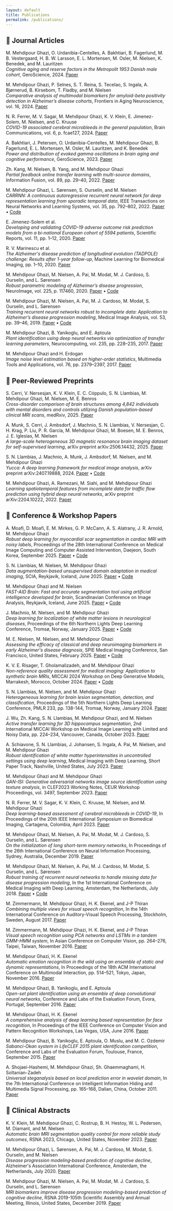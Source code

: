 ```yaml
---
layout: default
title: Publications
permalink: /publications/
---
```


## 📄 Journal Articles

M. Mehdipour Ghazi, O. Urdanibia-Centelles, A. Bakhtiari, B. Fagerlund, M. B. Vestergaard, H. B. W. Larsson, E. L. Mortensen, M. Osler, M. Nielsen, K. Benedek, and M. Lauritzen  
*Cognitive aging and reserve factors in the Metropolit 1953 Danish male cohort*, GeroScience, 2024.
[Paper](https://doi.org/10.1007/s11357-024-01427-2)  

M. Mehdipour Ghazi, P. Selnes, S. T. Reina, S. Tecelao, S. Ingala, A. Bjørnerud, B. Kirsebom, T. Fladby, and M. Nielsen  
*Comparative analysis of multimodal biomarkers for amyloid-beta positivity detection in Alzheimer’s disease cohorts*, Frontiers in Aging Neuroscience, vol. 16, 2024.
[Paper](https://doi.org/10.3389/fnagi.2024.1345417)  

N. R. Ferrer, M. V. Sagar, M. Mehdipour Ghazi, K. V. Klein, E. Jimenez-Solem, M. Nielsen, and C. Kruuse  
*COVID-19 associated cerebral microbleeds in the general population*, Brain Communications, vol. 6, p. fcae127, 2024.
[Paper](https://doi.org/10.1093/braincomms/fcae127)  

A. Bakhtiari, J. Petersen, O. Urdanibia-Centelles, M. Mehdipour Ghazi, B. Fagerlund, E. L. Mortensen, M. Osler, M. Lauritzen, and K. Benedek  
*Power and distribution of evoked gamma oscillations in brain aging and cognitive performance*, GeroScience, 2023.
[Paper](https://doi.org/10.1007/s11357-023-00749-x)  

Zh. Kang, M. Nielsen, B. Yang, and M. Mehdipour Ghazi  
*Partial feedback online transfer learning with multi-source domains*, Information Fusion, vol. 89, pp. 29–40, 2022.
[Paper](https://doi.org/10.1016/j.inffus.2022.07.025)  

M. Mehdipour Ghazi, L. Sørensen, S. Ourselin, and M. Nielsen  
*CARRNN: A continuous autoregressive recurrent neural network for deep representation learning from sporadic temporal data*, IEEE Transactions on Neural Networks and Learning Systems, vol. 35, pp. 792–802, 2022.
[Paper](https://doi.org/10.1109/TNNLS.2022.3177366) • [Code](https://github.com/Mostafa-Ghazi/CARRNN)  

E. Jimenez-Solem et al.  
*Developing and validating COVID-19 adverse outcome risk prediction models from a bi-national European cohort of 5594 patients*, Scientific Reports, vol. 11, pp. 1–12, 2020.
[Paper](https://doi.org/10.1038/s41598-021-81844-x)  

R. V. Marinescu et al.  
*The Alzheimer's disease prediction of longitudinal evolution (TADPOLE) challenge: Results after 1-year follow-up*, Machine Learning for Biomedical Imaging, pp. 1–10, 2020.
[Paper](https://doi.org/10.59275/j.melba.2021-2dcc)  

M. Mehdipour Ghazi, M. Nielsen, A. Pai, M. Modat, M. J. Cardoso, S. Ourselin, and L. Sørensen   
*Robust parametric modeling of Alzheimer’s disease progression*, NeuroImage, vol. 225, p. 117460, 2020.
[Paper](https://doi.org/10.1016/j.neuroimage.2020.117460) • [Code](https://github.com/Mostafa-Ghazi/RPDPM)  

M. Mehdipour Ghazi, M. Nielsen, A. Pai, M. J. Cardoso, M. Modat, S. Ourselin, and L. Sørensen  
*Training recurrent neural networks robust to incomplete data: Application to Alzheimer’s disease progression modeling*, Medical Image Analysis, vol. 53, pp. 39–46, 2019.
[Paper](http://doi.org/10.1016/j.media.2019.01.004) • [Code](https://github.com/Mostafa-Ghazi/Robust-LSTM)  

M. Mehdipour Ghazi, B. Yanikoglu, and E. Aptoula  
*Plant identification using deep neural networks via optimization of transfer learning parameters*, Neurocomputing, vol. 235, pp. 228–235, 2017.
[Paper](http://doi.org/10.1016/j.neucom.2017.01.018)  

M. Mehdipour Ghazi and H. Erdogan  
*Image noise level estimation based on higher-order statistics*, Multimedia Tools and Applications, vol. 76, pp. 2379–2397, 2017.
[Paper](http://doi.org/10.1007/s11042-015-3169-1)  


## 📘 Peer-Reviewed Preprints

S. Cerri, V. Nersesjan, K. V. Klein, E. C. Cóppulo, S. N. Llambias, M. Mehdipour Ghazi, M. Nielsen, M. E. Benros  
*Cross-disorder comparison of brain structures among 4,842 individuals with mental disorders and controls utilizing Danish population-based clinical MRI scans*, medRxiv, 2025.
[Paper](https://doi.org/10.1101/2025.03.19.25324239)  

A. Munk, S. Cerri, J. Ambsdorf, J. Machnio, S. N. Llambias, V. Nersesjan, C. H. Krag, P. Liu, P. R. García, M. Mehdipour Ghazi, M. Boesen, M. E. Benros, J. E. Iglesias, M. Nielsen  
*A large-scale heterogeneous 3D magnetic resonance brain imaging dataset for self-supervised learning*, arXiv preprint arXiv:2506.14432, 2025.
[Paper](https://doi.org/10.48550/arXiv.2506.14432)  

S. N. Llambias, J. Machnio, A. Munk, J. Ambsdorf, M. Nielsen, and M. Mehdipour Ghazi  
*Yucca: A deep learning framework for medical image analysis*, arXiv preprint arXiv:2407.19888, 2024.
[Paper](https://doi.org/10.48550/arXiv.2407.19888) • [Code](https://github.com/Sllambias/yucca)  

M. Mehdipour Ghazi, A. Ramezani, M. Siahi, and M. Mehdipour Ghazi  
*Learning spatiotemporal features from incomplete data for traffic flow prediction using hybrid deep neural networks*, arXiv preprint arXiv:2204.10222, 2022.
[Paper](https://doi.org/10.48550/arXiv.2204.10222)  


## 📝 Conference & Workshop Papers

A. Moafi, D. Moafi, E. M. Mirkes, G. P. McCann, A. S. Alatrany, J. R. Arnold, M. Mehdipour Ghazi   
*Robust deep learning for myocardial scar segmentation in cardiac MRI with noisy labels*, Proceedings of the 28th International Conference on Medical Image Computing
and Computer Assisted Intervention, Daejeon, South Korea, September 2025.
[Paper](https://arxiv.org/abs/2506.21151) • [Code](https://github.com/Danialmoa/YoloSAM)  

S. N. Llambias, M. Nielsen, M. Mehdipour Ghazi  
*Data augmentation-based unsupervised domain adaptation in medical imaging*, SCIA, Reykjavík, Iceland, June 2025.
[Paper](https://doi.org/10.48550/arXiv.2308.04395) • [Code](https://github.com/Mostafa-Ghazi/MRI-Augmentation)  

M. Mehdipour Ghazi and M. Nielsen  
*FAST-AID Brain: Fast and accurate segmentation tool using artificial intelligence developed for brain*, Scandinavian Conference on Image Analysis, Reykjavík, Iceland, June 2025.
[Paper](https://doi.org/10.48550/arXiv.2208.14360) • [Code](https://github.com/Mostafa-Ghazi/FAST-AID-Brain)  

J. Machnio, M. Nielsen, and M. Mehdipour Ghazi   
*Deep learning for localization of white matter lesions in neurological diseases*, Proceedings of the 6th Northern Lights Deep Learning Conference, Tromsø, Norway, January 2025.
[Paper](https://openreview.net/pdf?id=ea0YJaJShO) • [Code](https://github.com/juliamachnio/WMHLocalization)  

M. E. Nielsen, M. Nielsen, and M. Mehdipour Ghazi  
*Assessing the efficacy of classical and deep neuroimaging biomarkers in early Alzheimer's disease diagnosis*, SPIE Medical Imaging Conference, San Francisco, United States, February 2025.
[Paper](https://doi.org/10.1117/12.3046952) • [Code](https://github.com/millaenielsen/imaging-biomarkers)  

K. V. E. Risager, T. Gholamalizadeh, and M. Mehdipour Ghazi  
*Non-reference quality assessment for medical imaging: Application to synthetic brain MRIs*, MICCAI 2024 Workshop on Deep Generative Models, Marrakesh, Morocco, October 2024.
[Paper](https://doi.org/10.1007/978-3-031-72744-3_19) • [Code](https://github.com/KarlRisager/IQA-main)  

S. N. Llambias, M. Nielsen, and M. Mehdipour Ghazi  
*Heterogeneous learning for brain lesion segmentation, detection, and classification*, Proceedings of the 5th Northern Lights Deep Learning Conference, PMLR 233, pp. 138-144, Tromsø, Norway, January 2024.
[Paper](https://proceedings.mlr.press/v233/llambias24a/llambias24a.pdf)  

J. Wu, Zh. Kang, S. N. Llambias, M. Mehdipour Ghazi, and M. Nielsen  
*Active transfer learning for 3D hippocampus segmentation*, 2nd International MICCAI Workshop on Medical Image Learning with Limited and Noisy Data, pp. 224–234, Vancouver, Canada, October 2023.
[Paper](https://doi.org/10.1007/978-3-031-44917-8_22)  

A. Schiavone, S. N. Llambias, J. Johansen, S. Ingala, A. Pai, M. Nielsen, and M. Mehdipour Ghazi  
*Robust identification of white matter hyperintensities in uncontrolled settings using deep learning*, Medical Imaging with Deep Learning, Short Paper Track, Nashville, United States, July 2023.
[Paper](https://openreview.net/pdf?id=c0KnufAuX6k)  

M. Mehdipour Ghazi and M. Mehdipour Ghazi  
*GAN-ISI: Generative adversarial networks image source identification using texture analysis*, in CLEF2023 Working Notes, CEUR Workshop Proceedings, vol. 3497, September 2023.
[Paper](https://ceur-ws.org/Vol-3497/paper-130.pdf)  

N. R. Ferrer, M. V. Sagar, K. V. Klein, C. Kruuse, M. Nielsen, and M. Mehdipour Ghazi  
*Deep learning-based assessment of cerebral microbleeds in COVID-19*, In Proceedings of the 20th IEEE International Symposium on Biomedical Imaging, Cartagena, Colombia, April 2023.
[Paper](https://doi.org/10.1109/ISBI53787.2023.10230832)  

M. Mehdipour Ghazi, M. Nielsen, A. Pai, M. Modat, M. J. Cardoso, S. Ourselin, and L. Sørensen  
*On the initialization of long short-term memory networks*, In Proceedings of the 26th International Conference on Neural Information Processing, Sydney, Australia, December 2019.
[Paper](http://doi.org/10.1007/978-3-030-36708-4_23)  

M. Mehdipour Ghazi, M. Nielsen, A. Pai, M. J. Cardoso, M. Modat, S. Ourselin, and L. Sørensen  
*Robust training of recurrent neural networks to handle missing data for disease progression modeling*, In the 1st International Conference on Medical Imaging with Deep Learning, Amsterdam, the Netherlands, July 2018.
[Paper](https://doi.org/10.48550/arXiv.1808.05500) • [Code](https://github.com/Mostafa-Ghazi/Robust-LSTM)  

M. Zimmermann, M. Mehdipour Ghazi, H. K. Ekenel, and J-P Thiran  
*Combining multiple views for visual speech recognition*, In the 14th International Conference on Auditory-Visual Speech Processing, Stockholm, Sweden, August 2017.
[Paper](https://doi.org/10.48550/arXiv.1710.07168)  

M. Zimmermann, M. Mehdipour Ghazi, H. K. Ekenel, and J-P Thiran  
*Visual speech recognition using PCA networks and LSTMs in a tandem GMM-HMM system*, In Asian Conference on Computer Vision, pp. 264–276, Taipei, Taiwan, November 2016.
[Paper](http://doi.org/10.1007/978-3-319-54427-4_20)  

M. Mehdipour Ghazi, H. K. Ekenel  
*Automatic emotion recognition in the wild using an ensemble of static and dynamic representations*, In Proceedings of the 18th ACM International Conference on Multimodal Interaction, pp. 514–521, Tokyo, Japan, November 2016.
[Paper](http://doi.org/10.1145/2993148.2997634)  

M. Mehdipour Ghazi, B. Yanikoglu, and E. Aptoula  
*Open-set plant identification using an ensemble of deep convolutional neural networks*, Conference and Labs of the Evaluation Forum, Evora, Portugal, September 2016.
[Paper](http://ceur-ws.org/Vol-1609/16090518.pdf)  

M. Mehdipour Ghazi, H. K. Ekenel  
*A comprehensive analysis of deep learning based representation for face recognition*, In Proceedings of the IEEE Conference on Computer Vision and Pattern Recognition Workshops, Las Vegas, USA, June 2016.
[Paper](https://doi.org/10.1109/CVPRW.2016.20)  

M. Mehdipour Ghazi, B. Yanikoglu, E. Aptoula, O. Muslu, and M. C. Ozdemir  
*Sabanci-Okan system in LifeCLEF 2015 plant identification competition*, Conference and Labs of the Evaluation Forum, Toulouse, France, September 2015.
[Paper](http://ceur-ws.org/Vol-1391/43-CR.pdf)  

A. Shojaei-Hashemi, M. Mehdipour Ghazi, Sh. Ghaemmaghami, H. Soltanian-Zadeh  
*Universal steganalysis based on local prediction error in wavelet domain*, In the 7th International Conference on Intelligent Information Hiding and Multimedia Signal Processing, pp. 165–168, Dalian, China, October 2011.
[Paper](http://doi.org/10.1109/IIHMSP.2011.95)  


## 🧠 Clinical Abstracts

K. V. Klein, M. Mehdipour Ghazi, C. Rostrup, B. H. Hestoy, W. L. Pedersen, M. Diamant, and M. Nielsen  
*Automatic brain MRI segmentation quality control for more reliable study outcomes*, RSNA 2023, Chicago, United States, November 2023.
[Paper](https://www.rsna.org/-/media/files/rsna/annual-meeting/future-and-past-meetings/rsna-2023-meeting-program.pdf#page=2275)  

M. Mehdipour Ghazi, L. Sørensen, A. Pai, M. J. Cardoso, M. Modat, S. Ourselin, and M. Nielsen  
*Disease progression modeling‐based prediction of cognitive decline*, Alzheimer's Association International Conference, Amsterdam, the Netherlands, July 2020.
[Paper](https://doi.org/10.1002/alz.043850)  

M. Mehdipour Ghazi, M. Nielsen, A. Pai, M. Modat, M. J. Cardoso, S. Ourselin, and L. Sørensen  
*MRI biomarkers improve disease progression modeling-based prediction of cognitive decline*, RSNA 2019-105th Scientific Assembly and Annual Meeting, Illinois, United States, December 2019.
[Paper](http://archive.rsna.org/2019/19022191.html)  

